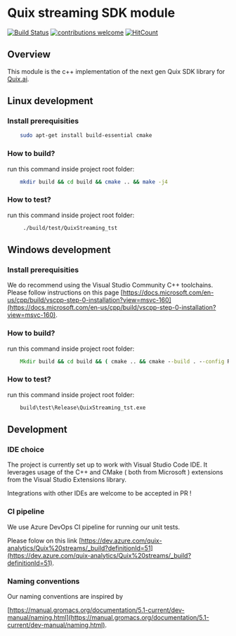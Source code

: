 # Quix streaming SDK module

[![Build Status](https://dev.azure.com/quix-analytics/Quix%20streams/_apis/build/status/quixai.quix-streams?branchName=main)](https://dev.azure.com/quix-analytics/Quix%20streams/_build/latest?definitionId=51&branchName=main)
[![contributions welcome](https://img.shields.io/badge/contributions-welcome-brightgreen.svg?style=flat)](https://github.com/quixai/quix-streams/issues)
[![HitCount](http://hits.dwyl.com/{username}/{project-name}.svg)](http://hits.dwyl.com/quixai/quix-streams)

## Overview

This module is the c++ implementation of the next gen Quix SDK library for [Quix.ai](https://quix.ai/).

## Linux development

### Install prerequisities

```sh
    sudo apt-get install build-essential cmake
```

### How to build?

run this command inside project root folder:

```sh
    mkdir build && cd build && cmake .. && make -j4
```

### How to test?

run this command inside project root folder:

```sh
     ./build/test/QuixStreaming_tst  
```

## Windows development


### Install prerequisities

We do recommend using the Visual Studio Community C++ toolchains. Please follow instructions on this page [https://docs.microsoft.com/en-us/cpp/build/vscpp-step-0-installation?view=msvc-160](https://docs.microsoft.com/en-us/cpp/build/vscpp-step-0-installation?view=msvc-160). 

### How to build?

run this command inside project root folder:

```cmd
    Mkdir build && cd build && ( cmake .. && cmake --build . --config Release & cd .. )
```

### How to test?

run this command inside project root folder:

```cmd
    build\test\Release\QuixStreaming_tst.exe
```


## Development

### IDE choice

The project is currently set up to work with Visual Studio Code IDE. It leverages usage of the C++ and CMake ( both from Microsoft ) extensions from the Visual Studio Extensions library.

Integrations with other IDEs are welcome to be accepted in PR !


### CI pipeline

We use Azure DevOps CI pipeline for running our unit tests.

Please folow on this link [https://dev.azure.com/quix-analytics/Quix%20streams/_build?definitionId=51](https://dev.azure.com/quix-analytics/Quix%20streams/_build?definitionId=51).


### Naming conventions

Our naming conventions are inspired by 

[https://manual.gromacs.org/documentation/5.1-current/dev-manual/naming.html](https://manual.gromacs.org/documentation/5.1-current/dev-manual/naming.html).

